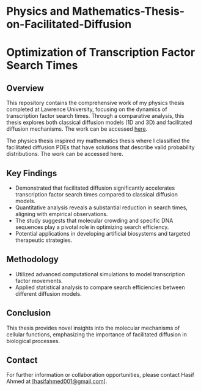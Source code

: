 # Physics and Mathematics-Thesis-on-Facilitated-Diffusion
# Optimization of Transcription Factor Search Times

## Overview
This repository contains the comprehensive work of my physics thesis completed at Lawrence University, focusing on the dynamics of transcription factor search times. Through a comparative analysis, this thesis explores both classical diffusion models (1D and 3D) and facilitated diffusion mechanisms. The work can be accessed [here](https://github.com/hasifnumerics/Physics-Thesis-on-Facilitated-Diffusion/blob/60a77c4e0bbc4efde2f87a0f7694a280c5b6fb3d/Hasif_Ahmed_Physics_Thesis%20(4).pdf).

The physics thesis inspired my mathematics thesis where I classified the facilitated diffusion PDEs that have
solutions that describe valid probability distributions. The work can be accessed here.
## Key Findings
- Demonstrated that facilitated diffusion significantly accelerates transcription factor search times compared to classical diffusion models.
- Quantitative analysis reveals a substantial reduction in search times, aligning with empirical observations.
- The study suggests that molecular crowding and specific DNA sequences play a pivotal role in optimizing search efficiency.
- Potential applications in developing artificial biosystems and targeted therapeutic strategies.

## Methodology
- Utilized advanced computational simulations to model transcription factor movements.
- Applied statistical analysis to compare search efficiencies between different diffusion models.

## Conclusion
This thesis provides novel insights into the molecular mechanisms of cellular functions, emphasizing the importance of facilitated diffusion in biological processes.

## Contact
For further information or collaboration opportunities, please contact Hasif Ahmed at [hasifahmed001@gmail.com].



